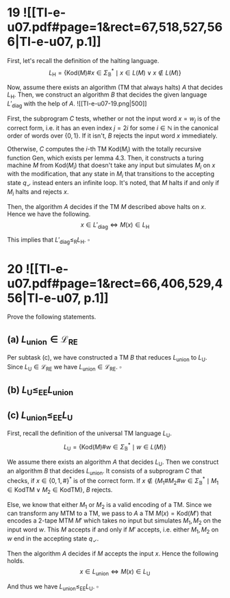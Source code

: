 
# 19 ![[TI-e-u07.pdf#page=1&rect=67,518,527,566|TI-e-u07, p.1]]

First, let's recall the definition of the halting language.
$$
L_{\mathrm{H}} = \{ \mathrm{Kod}(M)\#x \in \Sigma^{*}_{\mathbb{B}} \mid x \in L(M) \lor x \not\in L(M) \}
$$

Now, assume there exists an algorithm (TM that always halts) $A$ that decides $L_{\mathrm{H}}$. Then, we construct an algorithm $B$ that decides the given language $L'_{\mathrm{diag}}$ with the help of $A$.
![[TI-e-u07-19.png|500]]

First, the subprogram $C$ tests, whether or not the input word $x = w_{j}$ is of the correct form, i.e. it has an even index $j = 2i$ for some $i \in \mathbb{N}$ in the canonical order of words over $\{ 0,1 \}$. If it isn't, $B$ rejects the input word $x$ immediately.

Otherwise, $C$ computes the $i$-th TM $\mathrm{Kod}(M_{i})$ with the totally recursive function $\mathrm{Gen}$, which exists per lemma 4.3. Then, it constructs a turing machine $M$ from $\mathrm{Kod}(M_{i})$ that doesn't take any input but simulates $M_{i}$ on $x$ with the modification, that any state in $M_{i}$ that transitions to the accepting state $q_{\checkmark}$ instead enters an infinite loop. It's noted, that $M$ halts if and only if $M_{i}$ halts and rejects $x$.

Then, the algorithm $A$ decides if the TM $M$ described above halts on $x$. Hence we have the following.
$$
x \in L'_{\mathrm{diag}} \iff M(x) \in L_{\mathrm{H}}
$$

This implies that $L'_{\mathrm{diag}} \leq_{\mathrm{R}} L_{\mathrm{H}}$. 
$\square$


<div class="page-break" style="page-break-before: always;"></div>

# 20 ![[TI-e-u07.pdf#page=1&rect=66,406,529,456|TI-e-u07, p.1]]
Prove the following statements.

## (a) $L_{\text{union}} \in \mathcal{L}_{\mathrm{RE}}$

Per subtask (c), we have constructed a TM $B$ that reduces $L_{\mathrm{union}}$ to $L_{\mathrm{U}}$. Since $L_{\mathrm{U}} \in \mathcal{L}_{\mathrm{RE}}$ we have $L_{\mathrm{union}} \in \mathcal{L}_{\mathrm{RE}}$.
$\square$

## (b) $L_{\mathrm{U}} \leq_{\mathrm{EE}} L_{\text{union}}$



## (c) $L_{\text{union}} \leq_{\mathrm{EE}} L_{\mathrm{U}}$

First, recall the definition of the universal TM language $L_{\mathrm{U}}$.
$$
L_{\mathrm{U}} = \{ \mathrm{Kod}(M)\#w \in \Sigma^{*}_{\mathbb{B}} \mid w \in L(M) \}
$$

We assume there exists an algorithm $A$ that decides $L_{\mathrm{U}}$. Then we construct an algorithm $B$ that decides $L_{\mathrm{union}}$. It consists of a subprogram $C$ that checks, if $x \in \{ 0,1,\# \}^{*}$ is of the correct form. If $x \not\in \{ M_{1}\#M_{2}\#w \in \Sigma^{*}_{\mathbb{B}} \mid M_{1} \in \mathrm{KodTM} \lor M_{2} \in \mathrm{KodTM}\}$, $B$ rejects.

Else, we know that either $M_{1}$ or $M_{2}$ is a valid encoding of a TM. Since we can transform any MTM to a TM, we pass to $A$ a TM $M(x) =\mathrm{Kod}(M')$ that encodes a 2-tape MTM $M'$ which takes no input but simulates $M_{1}, M_{2}$ on the input word $w$. This $M$ accepts if and only if $M'$ accepts, i.e. either $M_{1}, M_{2}$ on $w$ end in the accepting state $q_{\checkmark}$.

Then the algorithm $A$ decides if $M$ accepts the input $x$. Hence the following holds.
$$
x \in L_{\mathrm{union}} \iff M(x) \in L_{\mathrm{U}}
$$

And thus we have $L_{\mathrm{union}} \leq_{\mathrm{EE}} L_{\mathrm{U}}$.
$\square$
